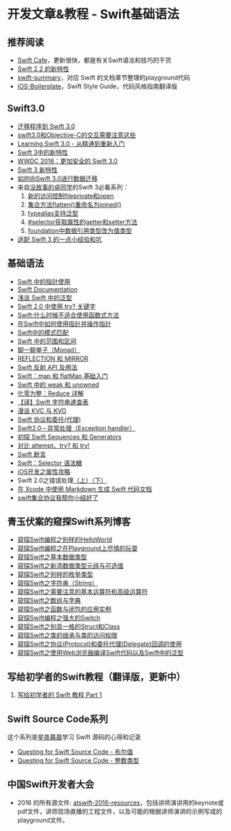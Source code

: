 # 开发文章&教程 - Swift基础语法
## 推荐阅读
- [Swift Cafe][1]，更新很快，都是有关Swift语法和技巧的干货
- [Swift 2.2 的新特性][2]
- [swift-summary][3]，对应 Swift 的文档章节整理的playground代码
- [iOS-Boilerplate][4]，Swift Style Guide，代码风格指南翻译版

## Swift3.0
- [迁移程序到 Swift 3.0][5]
- [swift3.0和Objective-C的交互需要注意这些][6]
- [Learning Swift 3.0 - 从精通到重新入门][7]
- [Swift 3中的新特性][8]
- [WWDC 2016：更加安全的 Swift 3.0][9]
- [Swift 3 新特性][10]
- [如何向Swift 3.0进行数据迁移][11]
- 来自[没故事的卓同学][12]的Swift 3必看系列：
	1. [新的访问控制fileprivate和open][13]
	2. [集合方法flatten()重命名为joined()][14]
	3. [typealias支持泛型][15]
	4. [\#selector获取属性的getter和setter方法][16]
	5. [foundation中数据引用类型改为值类型][17]
- [适配 Swift 3 的一点小经验和坑][18]

## 基础语法
- [Swift 中的指针使用][19]
- [Swift Documentation][20]
- [浅谈 Swift 中的泛型][21]
- [Swift 2.0 中使用 try? 关键字][22]
- [Swift:什么时候不适合使用函数式方法][23]
- [在Swift中如何使用指针并操作指针][24]
- [Swift中的模式匹配][25]
- [Swift 中的范围和区间][26]
- [聊一聊单子（Monad）][27]
- [REFLECTION 和 MIRROR][28]
- [Swift 反射 API 及用法][29]
- [Swift：map 和 flatMap 基础入门][30]
- [Swift 中的 weak 和 unowned][31]
- [化零为整：Reduce 详解][32]
- [【译】Swift 字符串速查表][33]
- [漫谈 KVC 与 KVO][34]
- [Swift 协议和委托(代理)][35]
- [Swift2.0－异常处理（Exception handler）][36]
- [初探 Swift Sequences 和 Generators][37]
- [对比 attempt、try? 和 try!][38]
- [Swift 断言][39]
- [Swift：Selector 语法糖][40]
- [iOS开发之属性攻略][41]
- Swift 2.0之错误处理[（上）][42][（下）][43]
- [在 Xcode 中使用 Markdown 生成 Swift 代码文档][44]
- [swift集合协议我帮你小结好了][45]

## 青玉伏案的窥探Swift系列博客
- [窥探Swift编程之别样的HelloWorld][46]
- [窥探Swift编程之在Playground上尽情的玩耍][47]
- [窥探Swift之基本数据类型][48]
- [窥探Swift之新添数据类型元组与可选值][49]
- [窥探Swift之别样的枚举类型][50]
- [窥探Swift之字符串（String）][51]
- [窥探Swift之需要注意的基本运算符和高级运算符][52]
- [窥探Swift之数组与字典][53]
- [窥探Swift之函数与闭包的应用实例][54]
- [窥探Swift编程之强大的Switch][55]
- [窥探Swift之别具一格的Struct和Class][56]
- [窥探Swift之类的继承与类的访问权限][57]
- [窥探Swift之协议(Protocol)和委托代理(Delegate)回调的使用][58]
- [窥探Swift之使用Web浏览器编译Swift代码以及Swift中的泛型][59]

## 写给初学者的Swift教程（翻译版，更新中）
1. [写给初学者的 Swift 教程 Part 1][60]

## Swift Source Code系列
这个系列是[星夜暮晨][61]学习 Swift 源码的心得和记录
- [Questing for Swift Source Code - 布尔值][62]
- [Questing for Swift Source Code -  整数类型][63]

## 中国Swift开发者大会
- 2016 的所有源文件: [atswift-2016-resources][64]，包括讲师演讲用的keynote或pdf文件，讲师现场直播的工程文件，以及可能的根据讲师演讲的示例写成的playground文件。

[1]:	http://swiftcafe.io/ "Swift Cafe"
[2]:	http://chengway.in/swift-2-2-de-xin-te-xing/
[3]:	https://github.com/jakarmy/swift-summary "swift-summary"
[4]:	https://github.com/wxyyxc1992/iOS-Boilerplate "iOS-Boilerplate"
[5]:	http://www.jianshu.com/p/198405c1c467 "迁移程序到 Swift 3.0"
[6]:	http://www.jianshu.com/p/992af0be91b7 "swift3.0和Objective-C的交互需要注意这些"
[7]:	http://blog.csdn.net/xsl_bj/article/details/51819887 "Learning Swift 3.0 - 从精通到重新入门"
[8]:	http://www.cocoachina.com/swift/20160713/17028.html
[9]:	http://swift.gg/2016/07/21/wwdc-2016-increased-safety-in-swift-3/ "WWDC 2016：更加安全的 Swift 3.0"
[10]:	http://swift.gg/2016/07/27/swift3-changes/ "Swift 3 新特性"
[11]:	https://www.sdk.cn/news/4636
[12]:	http://www.jianshu.com/users/88a056103c02 "没故事的卓同学"
[13]:	http://www.jianshu.com/p/604305a61e57 "Swift 3必看：新的访问控制fileprivate和open"
[14]:	http://www.jianshu.com/p/03acfed96ad7 "Swift 3必看：集合方法flatten()重命名为joined()"
[15]:	http://www.jianshu.com/p/8152e632a780 "Swift 3必看：typealias支持泛型"
[16]:	http://www.jianshu.com/p/70ef96704f4e "Swift 3必看：#selector获取属性的getter和setter方法"
[17]:	http://www.jianshu.com/p/70684b2e0c15 "Swift 3必看：foundation中数据引用类型改为值类型"
[18]:	https://imtx.me/archives/2064.html "适配 Swift 3 的一点小经验和坑"
[19]:	http://onevcat.com/2015/01/swift-pointer/
[20]:	http://nshipster.cn/swift-documentation/
[21]:	http://swift.gg/2015/09/16/swift-generics/ "浅谈 Swift 中的泛型"
[22]:	http://swift.gg/2015/08/31/swift-2-lets-try/ "Swift 2.0 中使用 try? 关键字"
[23]:	http://swift.gg/2015/08/28/swift_when_the_functional_approach_is_not_right/ "Swift:什么时候不适合使用函数式方法"
[24]:	https://github.com/icepy/_posts/issues/3
[25]:	http://swift.gg/2015/10/16/swift-pattern-matching/ "Swift中的模式匹配"
[26]:	http://swift.gg/2015/10/26/swift-ranges-and-intervals/ "Swift 中的范围和区间"
[27]:	http://swift.gg/2015/10/30/lets-talk-about-monads/ "聊一聊单子（Monad）"
[28]:	http://swifter.tips/reflect/
[29]:	http://swift.gg/2015/11/23/swift-reflection-api-what-you-can-do/ "Swift 反射 API 及用法"
[30]:	http://swift.gg/2015/11/26/swift-map-and-flatmap/ "Swift：map 和 flatMap 基础入门"
[31]:	http://swift.gg/2015/12/02/swift-weak-and-unowned/ "Swift 中的 weak 和 unowned"
[32]:	http://swift.gg/2015/12/10/reduce-all-the-things/ "化零为整：Reduce 详解"
[33]:	http://www.cocoachina.com/swift/20151218/14746.html
[34]:	http://swiftcafe.io/2016/01/03/kvc/ "漫谈 KVC 与 KVO"
[35]:	http://www.cnblogs.com/xilanglang/p/5143613.html "Swift 协议和委托(代理)"
[36]:	http://www.cnblogs.com/GarveyCalvin/p/5081608.html "Swift2.0－异常处理（Exception handler）"
[37]:	http://swift.gg/2016/03/10/experimenting-with-swift-2-sequencetype-generatortype/ "初探 Swift Sequences 和 Generators"
[38]:	http://swift.gg/2016/04/15/swift-my-attempt-code-vs-try-and-try/ "对比 attempt、try? 和 try!"
[39]:	http://swift.gg/2016/05/11/friday-qa-2016-03-04-swift-asserts/ "Friday Q&A 2016-03-04：Swift 断言"
[40]:	http://swift.gg/2016/06/02/swift-selector-syntax-sugar/ "Swift：Selector 语法糖"
[41]:	http://www.jianshu.com/p/cad5cb401b07 "iOS开发之属性攻略"
[42]:	http://www.swiftyper.com/Swift/swift2_error_handling.html
[43]:	http://www.swiftyper.com/Swift/swift2_error_handling_part_2.html
[44]:	http://swift.gg/2016/06/15/swift-markdown/ "在 Xcode 中使用 Markdown 生成 Swift 代码文档"
[45]:	http://www.jianshu.com/p/5902eb0a9ac8 "swift集合协议我帮你小结好了"
[46]:	http://www.cnblogs.com/ludashi/p/4451207.html "窥探Swift编程之别样的HelloWorld"
[47]:	http://www.cnblogs.com/ludashi/p/4451481.html "窥探Swift编程之在Playground上尽情的玩耍"
[48]:	http://www.cnblogs.com/ludashi/p/4454496.html "窥探Swift之基本数据类型"
[49]:	http://www.cnblogs.com/ludashi/p/4711010.html "窥探Swift之新添数据类型元组与可选值"
[50]:	http://www.cnblogs.com/ludashi/p/4721158.html "窥探Swift之别样的枚举类型"
[51]:	http://www.cnblogs.com/ludashi/p/4725018.html "窥探Swift之字符串（String）"
[52]:	http://www.cnblogs.com/ludashi/p/4963036.html "窥探Swift之需要注意的基本运算符和高级运算符"
[53]:	http://www.cnblogs.com/ludashi/p/5006321.html "窥探Swift之数组与字典"
[54]:	http://www.cnblogs.com/ludashi/p/4968837.html "窥探Swift之函数与闭包的应用实例"
[55]:	http://www.cnblogs.com/ludashi/p/5033542.html "窥探Swift编程之强大的Switch"
[56]:	http://www.cnblogs.com/ludashi/p/5044196.html "窥探Swift之别具一格的Struct和Class"
[57]:	http://www.cnblogs.com/ludashi/p/5048831.html "窥探Swift之类的继承与类的访问权限"
[58]:	http://www.cnblogs.com/ludashi/p/5057858.html "窥探Swift之协议(Protocol)和委托代理(Delegate)回调的使用"
[59]:	http://www.cnblogs.com/ludashi/p/5066286.html "窥探Swift之使用Web浏览器编译Swift代码以及Swift中的泛型"
[60]:	http://swift.gg/2015/11/13/swift-tutorial-for-beginners-part-1/ "写给初学者的 Swift 教程 Part 1"
[61]:	http://www.jianshu.com/users/ef1058d2d851 "星夜暮晨"
[62]:	http://www.jianshu.com/p/217510b270f1 "Questing for Swift Source Code - 布尔值"
[63]:	http://www.jianshu.com/p/ae67b4d37159 "Questing for Swift Source Code -  整数类型"
[64]:	https://github.com/atConf/atswift-2016-resources "atswift-2016-resources"